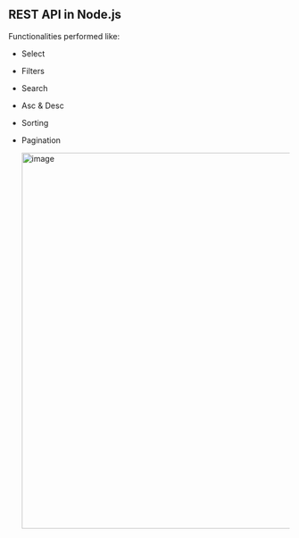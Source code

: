 ## REST API in Node.js
Functionalities performed like:
* Select
* Filters
* Search
* Asc & Desc
* Sorting
* Pagination

  <img width="673" alt="image" src="https://github.com/itsaman123/Node.js-REST-API/assets/84653396/f63e88de-03f2-4cb7-9e82-b137d0b7f892">

